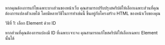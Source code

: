 หากคุณต้องการแก้ไขเฉพาะบางส่วนของหน้าเว็บ คุณสามารถปรับปรุงสคริปต์ให้เลือกเฉพาะส่วนที่คุณต้องการแปลงตัวเลขได้ โดยมีหลายวิธีในการทำเช่นนี้ ขึ้นอยู่กับโครงสร้าง HTML ของหน้าเว็บของคุณ

วิธีที่ 1: เลือก Element ด้วย ID

หากส่วนที่คุณต้องการแปลงมี ID ที่เฉพาะเจาะจง คุณสามารถแก้ไขสคริปต์ให้เลือกเฉพาะ Element นั้นได้
